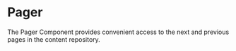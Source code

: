 # Pager

The Pager Component provides convenient access to the next and previous pages in the content repository.
